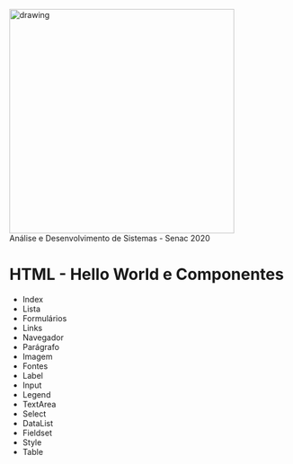 <img src="https://www.ead.senac.br/arquivo/api/download/publico/1134" alt="drawing" width="400"/><br>
Análise e Desenvolvimento de Sistemas - Senac 2020

# HTML - Hello World e Componentes

- Index
- Lista
- Formulários
- Links
- Navegador
- Parágrafo
- Imagem
- Fontes
- Label
- Input
- Legend
- TextArea
- Select
- DataList
- Fieldset
- Style
- Table
